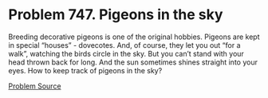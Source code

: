 # Problem 747. Pigeons in the sky 

Breeding decorative pigeons is one of the original hobbies. Pigeons are kept in special “houses” - dovecotes. And, of course, they let you out “for a walk”, watching the birds circle in the sky. But you can’t stand with your head thrown back for long. And the sun sometimes shines straight into your eyes. How to keep track of pigeons in the sky?

[Problem Source](https://www.trizland.ru/tasks/5354/)